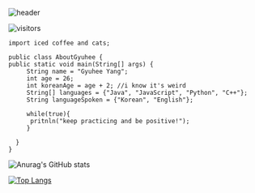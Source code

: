 ![header](https://capsule-render.vercel.app/api?type=rect&color=afcfa9&height=150&section=header&text=gyuhee's%20github&fontColor=fffff0&fontSize=50)

![visitors](https://visitor-badge.laobi.icu/badge?page_id=gyuheeyang.gyuheeyang)


```
import iced coffee and cats;
  
public class AboutGyuhee {
public static void main(String[] args) {
     String name = "Gyuhee Yang";
     int age = 26;
     int koreanAge = age + 2; //i know it's weird 
     String[] languages = {"Java", "JavaScript", "Python", "C++"};
     String languageSpoken = {"Korean", "English"};
  
     while(true){
      pritnln("keep practicing and be positive!");
     }
     
  }  
}  
```


![Anurag's GitHub stats](https://github-readme-stats.vercel.app/api?username=gyuheeyang&show_icons=true&theme=vue)


[![Top Langs](https://github-readme-stats.vercel.app/api/top-langs/?username=gyuheeyang&layout=compact)](https://github.com/anuraghazra/github-readme-stats)



